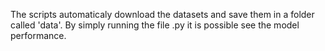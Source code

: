 The scripts automaticaly download the datasets and save them in a folder called 'data'. By simply running the file .py it is possible see the model performance. 
